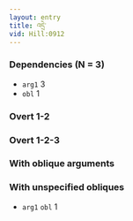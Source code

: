 ```yaml
---
layout: entry
title: འདྲེ་
vid: Hill:0912
---
```

### Dependencies (N = 3)
* `arg1` 3
* `obl` 1


### Overt 1-2


### Overt 1-2-3


### With oblique arguments


### With unspecified obliques
* `arg1` `obl` 1
